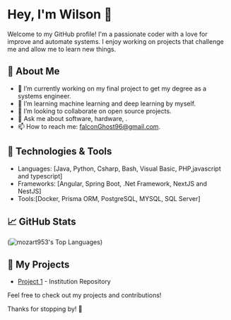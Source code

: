 # Hey, I'm Wilson 👋

Welcome to my GitHub profile! I'm a passionate coder with a love for improve and automate systems. I enjoy working on projects that challenge me and allow me to learn new things.

## 🌱 About Me

- 🔭 I’m currently working on my final project to get my degree as a systems engineer.
- 🌱 I’m learning machine learning and deep learning by myself.
- 👯 I’m looking to collaborate on open source projects.
- 💬 Ask me about software, hardware, .
- 📫 How to reach me: falconGhost96@gmail.com.

## 🔧 Technologies & Tools

- Languages: [Java, Python, Csharp, Bash, Visual Basic, PHP,javascript and typescript]
- Frameworks: [Angular, Spring Boot, .Net Framework, NextJS and NestJS]
- Tools:[Docker, Prisma ORM, PostgreSQL, MYSQL, SQL Server]

## 📈 GitHub Stats

(![mozart953's Top Languages](https://github-readme-stats.vercel.app/api/top-langs/?username=mozart953&theme=vue-dark&show_icons=true&hide_border=true&layout=compact))

## 📂 My Projects

- [Project 1](https://cunor-arc.vercel.app/) - Institution Repository

Feel free to check out my projects and contributions!

Thanks for stopping by! 🌟
